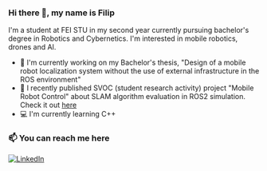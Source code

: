 ### Hi there 👋, my name is Filip

I'm a student at FEI STU in my second year currently pursuing bachelor's degree in Robotics and Cybernetics. I'm interested in mobile robotics, drones and AI.

- 🤖 I'm currently working on my Bachelor's thesis, "Design of a mobile robot localization system without the use of external infrastructure in the ROS environment"
- 🚀 I recently published SVOC (student research activity) project "Mobile Robot Control" about SLAM algorithm evaluation in ROS2 simulation. Check it out [here](https://github.com/Fleppe/SVOC/blob/master/mobile_robot_control.pdf)
- 💻 I'm currently learning C++

### 📫 You can reach me here

[![LinkedIn](https://img.shields.io/badge/-LinkedIn-blue?style=flat-square&logo=Linkedin&logoColor=white)](https://www.linkedin.com/in/kralf/)
